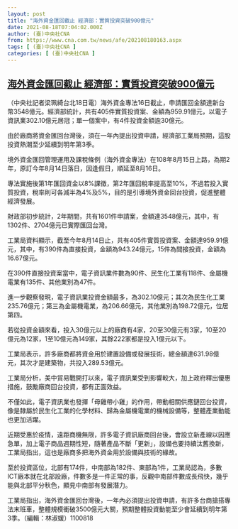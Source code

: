 ```yaml
---
layout: post
title: "海外資金匯回截止 經濟部：實質投資突破900億元"
date: 2021-08-18T07:04:02.000Z
author: (臺)中央社CNA
from: https://www.cna.com.tw/news/afe/202108180163.aspx
tags: [ (臺)中央社CNA ]
categories: [ (臺)中央社CNA ]
---
```

<!--1629270242000-->
[海外資金匯回截止 經濟部：實質投資突破900億元](https://www.cna.com.tw/news/afe/202108180163.aspx)
------

<div>
<div></div><div class="paragraph"><p>（中央社記者梁珮綺台北18日電）海外資金專法16日截止，申請匯回金額達新台幣3548億元。經濟部統計，共有405件實質投資案、金額為959.91億元，以電子資訊業302.10億元居冠；單一個案中，有4件投資金額逾30億元。</p><p>由於廠商將資金匯回台灣後，須在一年內提出投資申請，經濟部工業局預期，這股投資熱潮至少延續到明年第3季。</p><p>境外資金匯回管理運用及課稅條例（海外資金專法）在108年8月15日上路，為期2年，原訂今年8月14日落日，因逢假日，順延至8月16日。</p><p>專法實施後第1年匯回資金以8%課徵，第2年匯回稅率提高至10%，不過若投入實質投資，稅率則可各減半為4%及5%，目的是引導境外資金回台投資，促進整體經濟發展。</p><p>財政部初步統計，2年期間，共有1601件申請案，金額達3548億元，其中，有1302件、2704億元已實際匯回台灣。</p><p>工業局資料顯示，截至今年8月14日止，共有405件實質投資案、金額達959.91億元，其中，有390件為直接投資，金額為943.24億元，15件為間接投資，金額為16.67億元。</p><p>在390件直接投資案當中，電子資訊業件數為90件、民生化工業有118件、金屬機電業有135件、其他業別為47件。</p><p>進一步觀察發現，電子資訊業投資金額最多，為302.10億元；其次為民生化工業235.76億元；第三為金屬機電業，為206.66億元，其他業別為198.72億元，位居第四。</p><p>若從投資金額來看，投入30億元以上的廠商有4家，20至30億元有3家，10至20億元為12家，1至10億元為149家，其餘222家都是投入1億元以下。</p><p>工業局表示，許多廠商都將資金用於建置設備或發展技術，總金額達631.98億元，其次才是建築物，共投入289.53億元。</p><p>工業局分析，美中貿易戰開打以來，電子資訊業受到影響較大，加上政府釋出優惠措施，鼓勵廠商回台投資，都有正面效益。</p><p>不僅如此，電子資訊業也發揮「母雞帶小雞」的作用，帶動相關供應鏈回台投資，像是隸屬於民生化工業的化學材料、歸為金屬機電業的機械設備等，整體產業動能也更加活躍。</p><p>近期受惠於疫情，遠距商機無限，許多電子資訊廠商回台後，會設立新產線以因應急單，加上電子商品週期性短，隨著產品不斷「更新」，設備也要持續汰舊換新，工業局指出，這也是廠商多把海外資金用於設備與技術的緣故。</p><p>至於投資區位，北部有174件，中南部為182件、東部為1件，工業局認為，多數ICT廠本就在北部設廠，件數多是一件正常的事，反觀中南部件數成長飛快，幾乎能與北部平分秋色，顯見中南部有發展潛力。</p><p>工業局指出，海外資金匯回台灣後，一年內必須提出投資申請，有許多台商搶搭專法末班車，整體規模衝破3500億元大關，預期整體投資動能至少會延續到明年第3季。（編輯：林淑媛）1100818</p></div>
</div>
